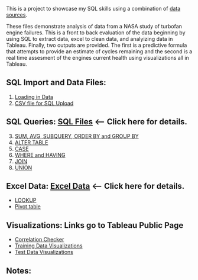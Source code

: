 This is a project to showcase my SQL skills using a combination of [data sources](https://github.com/gracemshea/ga_da_finalproject/blob/master/datasources).

These files demonstrate analysis of data from a NASA study of turbofan engine failures. This is a front to back evaluation of the data beginning by using SQL to extract data, excel to clean data, and analyizing data in Tableau. Finally, two outputs are provided. The first is a predictive formula that attempts to provide an estimate of cycles remaining and the second is a real time assesment of the engines current health using visualizations all in Tableau. 


## SQL Import and Data Files:
1. [Loading in Data](https://github.com/fischtank44/Engine_training_data/blob/master/SQL_FILES/Import_engine_data.txt)
2. [CSV file for SQL Upload](https://github.com/fischtank44/Engine_training_data/blob/master/train_FD001-variation%20formulas.csv)

## SQL Queries: [SQL Files](https://github.com/fischtank44/Engine_training_data/tree/master/SQL_FILES) <-- Click here for details.
3. [SUM, AVG, SUBQUERY, ORDER BY and GROUP BY](https://github.com/fischtank44/Engine_training_data/blob/master/SQL_FILES/SQL_sample_STD_DEV.sql)
4. [ALTER TABLE](https://github.com/fischtank44/Engine_training_data/blob/master/SQL_FILES/SQL_alter_table.txt)
5. [CASE](https://github.com/fischtank44/Engine_training_data/blob/master/SQL_FILES/CASE_find_last_10.sql)
6. [WHERE and HAVING](https://github.com/fischtank44/Engine_training_data/blob/master/SQL_FILES/SQL_WHERE_HAVING.sql)
7. [JOIN](https://github.com/fischtank44/Engine_training_data/blob/master/SQL_FILES/SQL_JOIN_rul_test_fd01.sql)
8. [UNION](https://github.com/fischtank44/Engine_training_data/blob/master/SQL_FILES/SQL_union_test_rul.sql)


## Excel Data: [Excel Data](https://github.com/fischtank44/Engine_training_data/tree/master/Excel_data) <-- Click here for details.

* [LOOKUP](https://github.com/fischtank44/Engine_training_data/raw/master/Excel_data/test_FD001_headers_var_v4.xlsx) 
* [Pivot table](https://github.com/fischtank44/Engine_training_data/raw/master/Excel_data/train_FD001-variation%20formulas_v4.xlsx) 

## Visualizations: Links go to Tableau Public Page
* [Correlation Checker](https://public.tableau.com/profile/steven.fischbach#!/vizhome/Finalproject-correlationonly/CorrelationChecker)
* [Training Data Visualizations](https://public.tableau.com/profile/steven.fischbach#!/vizhome/Finalproject-v1_7wBPR/Playbyplayforward)
* [Test Data Visualizations](https://public.tableau.com/profile/steven.fischbach#!/vizhome/FinalProject-testofthetestdata/BigFormulaTestSheet)




## Notes:
